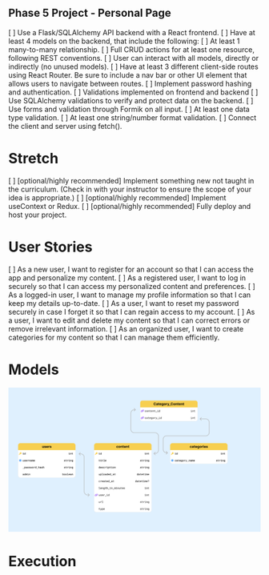 ## Phase 5 Project - Personal Page

[ ] Use a Flask/SQLAlchemy API backend with a React frontend.
[ ] Have at least 4 models on the backend, that include the following:
[ ] At least 1 many-to-many relationship.
[ ] Full CRUD actions for at least one resource, following REST conventions.
[ ] User can interact with all models, directly or indirectly (no unused models).
[ ] Have at least 3 different client-side routes using React Router. Be sure to include a nav bar or other UI element that allows users to navigate between routes.
[ ] Implement password hashing and authentication.
[ ] Validations implemented on frontend and backend
[ ] Use SQLAlchemy validations to verify and protect data on the backend.
[ ] Use forms and validation through Formik on all input.
[ ] At least one data type validation.
[ ] At least one string/number format validation.
[ ] Connect the client and server using fetch().

# Stretch

[ ] [optional/highly recommended] Implement something new not taught in the curriculum. (Check in with your instructor to ensure the scope of your idea is appropriate.)
[ ] [optional/highly recommended] Implement useContext or Redux.
[ ] [optional/highly recommended] Fully deploy and host your project.

# User Stories

[ ] As a new user, I want to register for an account so that I can access the app and personalize my content.
[ ] As a registered user, I want to log in securely so that I can access my personalized content and preferences.
[ ] As a logged-in user, I want to manage my profile information so that I can keep my details up-to-date.
[ ] As a user, I want to reset my password securely in case I forget it so that I can regain access to my account.
[ ] As a user, I want to edit and delete my content so that I can correct errors or remove irrelevant information.
[ ] As an organized user, I want to create categories for my content so that I can manage them efficiently.

# Models

![Alt text](image.png)

# Execution

#
